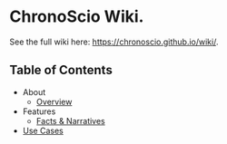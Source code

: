 # ChronoScio Wiki.

See the full wiki here: https://chronoscio.github.io/wiki/.

## Table of Contents

- About
  - [Overview](/about/overview.md)
- Features
  - [Facts & Narratives](/features/facts_and_narratives.md)
- [Use Cases](/use_cases/index.md)
